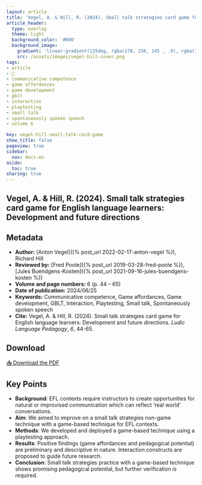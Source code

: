 ```yaml
---
layout: article
title: 'Vegel, A. & Hill, R. (2024). Small talk strategies card game for English language learners: Development and future directions'
article_header:
  type: overlay
  theme: light
  background_color: '#000'
  background_image:
    gradient: 'linear-gradient(135deg, rgba(178, 236, 145 , .9), rgba(147, 81, 182, .9))'
    src: /assets/images/vegel-hill-cover.png
tags:
- article
- 📔
- communicative competence
- game affordances
- game development
- gblt
- interaction
- playtesting 
- small talk
- spontaneously spoken speech
- volume 6

key: vegel-hill-small-talk-card-game
show_title: false
pageview: true
sidebar:
  nav: docs-en
aside:
  toc: true
sharing: true
---
```


<head>
<meta name="citation_title" content="Small talk strategies card game for English language learners: Development and future directions">
<meta name="citation_author" content="Vegel, Anton">
<meta name="citation_publication_date" content="2024/06/25">
<meta name="citation_journal_title" content="Ludic Language Pedagogy">
<meta name="citation_volume" content="6">
<meta name="citation_firstpage" content="44">
<meta name="citation_lastpage" content="65">
<meta name="citation_pdf_url" content="https://llpjournal.org/assets/publication-pdfs/vegel-hill-small-talk-strategies-card-game.pdf">
</head>


## Vegel, A. & Hill, R. (2024). Small talk strategies card game for English language learners: Development and future directions

<!--more-->

## Metadata

- **Author:** [Anton Vegel]({% post_url 2022-02-17-anton-vegel %}), Richard Hill
- **Reviewed by:** [Fred Poole]({% post_url 2019-03-28-fred-poole %}), [Jules Buendgens-Kosten]({% post_url 2021-09-16-jules-buendgens-kosten %})
- **Volume and page numbers:** 6 (p. 44 – 65)
- **Date of publication:** 2024/06/25
- **Keywords:** Communicative competence, Game affordances, Game development, GBLT, Interaction, Playtesting, Small talk, Spontaneously spoken speech
- **Cite:** Vegel, A. & Hill, R. (2024). Small talk strategies card game for English language learners: Development and future directions. *Ludic Language Pedagogy*, *6*, 44-65.
## Download

<a class="button button--action button--rounded button--lg" href="/assets/publication-pdfs/vegel-hill-small-talk-strategies-card-game.pdf"><i class="fas fa-file-download"></i> 📥 Download the PDF </a>

## Key Points

- **Background**: EFL contexts require instructors to create opportunities for natural or improvised communication which can reflect ‘real world’ conversations.
- **Aim**: We aimed to improve on a small talk strategies non-game technique with a game-based technique for EFL contexts.
- **Methods**: We developed and deployed a game-based technique using a playtesting approach.
- **Results**: Positive findings (game affordances and pedagogical potential) are preliminary and descriptive in nature. Interaction constructs are proposed to guide future research.
- **Conclusion**: Small talk strategies practice with a game-based technique shows promising pedagogical potential, but further verification is required.
